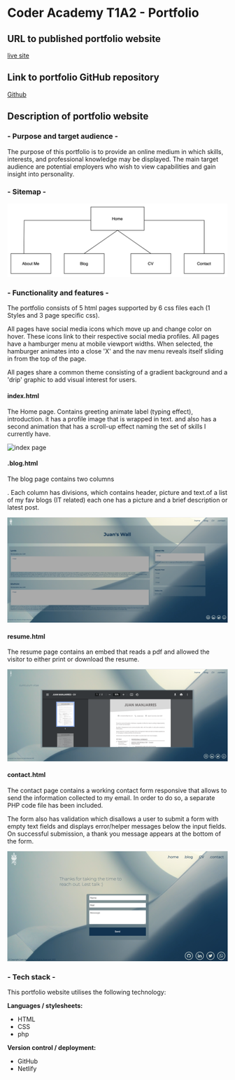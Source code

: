 # Coder Academy T1A2 - Portfolio

## URL to published portfolio website

[live site](https://hungry-kowalevski-38d63a.netlify.app/)

## Link to portfolio GitHub repository

[Github](https://github.com/jpmanjarres/)

## Description of portfolio website

### - Purpose and target audience -

The purpose of this portfolio is to provide an online medium in which skills, interests, and professional knowledge may be displayed.
The main target audience are potential employers who wish to view capabilities and gain insight into personality.

### - Sitemap -

![sitemap](docs/sitemap.png)


### - Functionality and features -

The portfolio consists of 5 html pages supported by 6 css files each (1 Styles and 3 page specific css).

All pages have social media icons which move up and change color on hover. These icons link to their respective social media profiles.
All pages have a hamburger menu at mobile viewport widths. When selected, the hamburger animates into a close 'X' and the nav menu reveals itself sliding in from the top of the page.

All pages share a common theme consisting of a gradient background and a 'drip' graphic to add visual interest for users.

#### index.html

The Home page. 
Contains greeting animate label (typing effect), introduction. it has a profile image that is wrapped in text. and also has a second animation that has a scroll-up effect naming the set of skills I currently have.

![index page](docs/Home.png)

#### .blog.html

The blog page contains two columns <div>. Each column has divisions, which contains header, picture and text.of a list of my fav blogs (IT related) each one has a picture and a brief description or latest post.

![blog page](docs/Blog.png)


#### resume.html

The resume page contains an embed that reads a pdf and allowed the visitor to either print or download the resume.

![resume page](docs/CV.png)

#### contact.html

The contact page contains a working contact form responsive that allows to send the information collected to my email. In order to do so, a separate PHP code file has been included.

The form also has validation which disallows a user to submit a form with empty text fields and displays error/helper messages below the input fields.
On successful submission, a thank you message appears at the bottom of the form.

![contact page](docs/Contact.png)

### - Tech stack -

This portfolio website utilises the following technology:

**Languages / stylesheets:**
- HTML
- CSS
- php

**Version control / deployment:**
- GitHub
- Netlify


